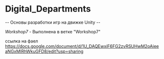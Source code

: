 # Digital_Departments

-- Основы разработки игр  на движке Unity --

*Workshop7* - Выполнена в ветке "Workshop7"

ссылка на фаел https://docs.google.com/document/d/1U_DAQEwxiF6FG2zvRSUHwM2oAieeaNGxMIRhWkuGFD8/edit?usp=sharing
